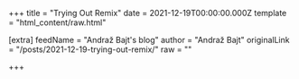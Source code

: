 
+++
title = "Trying Out Remix"
date = 2021-12-19T00:00:00.000Z
template = "html_content/raw.html"

[extra]
feedName = "Andraž Bajt's blog"
author = "Andraž Bajt"
originalLink = "/posts/2021-12-19-trying-out-remix/"
raw = ""

+++

